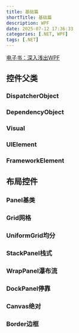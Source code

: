 ```yaml
---
title: 基础篇
shortTitle: 基础篇
description: WPF
date: 2025-07-12 17:36:33
categories: [.NET, WPF]
tags: [.NET]
---
```


[电子书：深入浅出WPF](./深入浅出WPF.pdf)

## 控件父类

### DispatcherObject



### DependencyObject



### Visual



### UIElement



### FrameworkElement





## 布局控件

### Panel基类



### Grid网格



### UniformGrid均分



### StackPanel栈式



### WrapPanel瀑布流



### DockPanel停靠



### Canvas绝对



### Border边框



